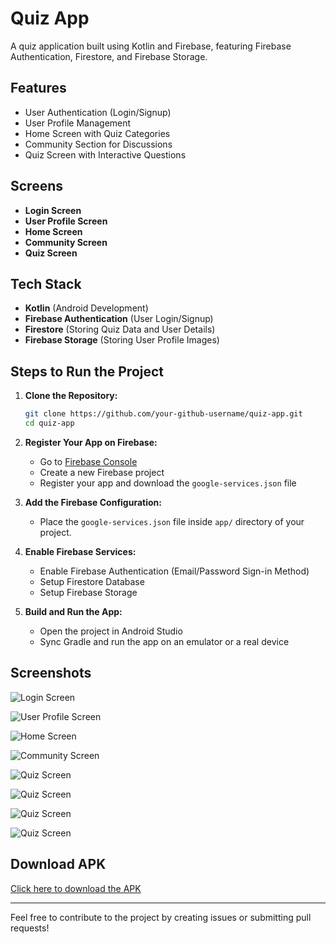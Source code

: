 # Quiz App

A quiz application built using Kotlin and Firebase, featuring Firebase Authentication, Firestore, and Firebase Storage.

## Features
- User Authentication (Login/Signup)
- User Profile Management
- Home Screen with Quiz Categories
- Community Section for Discussions
- Quiz Screen with Interactive Questions

## Screens
- **Login Screen**
- **User Profile Screen**
- **Home Screen**
- **Community Screen**
- **Quiz Screen**

## Tech Stack
- **Kotlin** (Android Development)
- **Firebase Authentication** (User Login/Signup)
- **Firestore** (Storing Quiz Data and User Details)
- **Firebase Storage** (Storing User Profile Images)

## Steps to Run the Project

1. **Clone the Repository:**
   ```bash
   git clone https://github.com/your-github-username/quiz-app.git
   cd quiz-app
   ```

2. **Register Your App on Firebase:**
   - Go to [Firebase Console](https://console.firebase.google.com/)
   - Create a new Firebase project
   - Register your app and download the `google-services.json` file

3. **Add the Firebase Configuration:**
   - Place the `google-services.json` file inside `app/` directory of your project.

4. **Enable Firebase Services:**
   - Enable Firebase Authentication (Email/Password Sign-in Method)
   - Setup Firestore Database
   - Setup Firebase Storage

5. **Build and Run the App:**
   - Open the project in Android Studio
   - Sync Gradle and run the app on an emulator or a real device

## Screenshots

![Login Screen](file:///C:/Users/vikas/Downloads/1.png)

![User Profile Screen](file:///C:/Users/vikas/Downloads/2.png)

![Home Screen](file:///C:/Users/vikas/Downloads/3.png)

![Community Screen](file:///C:/Users/vikas/Downloads/4.png)

![Quiz Screen](file:///C:/Users/vikas/Downloads/5.png)

![Quiz Screen](file:///C:/Users/vikas/Downloads/6.png)

![Quiz Screen](file:///C:/Users/vikas/Downloads/7.png)

![Quiz Screen](file:///C:/Users/vikas/Downloads/8.png)


## Download APK
[Click here to download the APK](your-apk-link-here)

---
Feel free to contribute to the project by creating issues or submitting pull requests!

